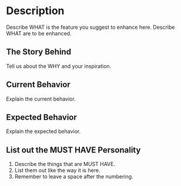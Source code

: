 # Description
Describe WHAT is the feature you suggest to enhance here. Describe WHAT are
to be enhanced.



## The Story Behind
Tell us about the WHY and your inspiration.



## Current Behavior
Explain the current behavior.



## Expected Behavior
Explain the expected behavior.



## List out the MUST HAVE Personality
1. Describe the things that are MUST HAVE.
2. List them out like the way it is here.
3. Remember to leave a space after the numbering.

